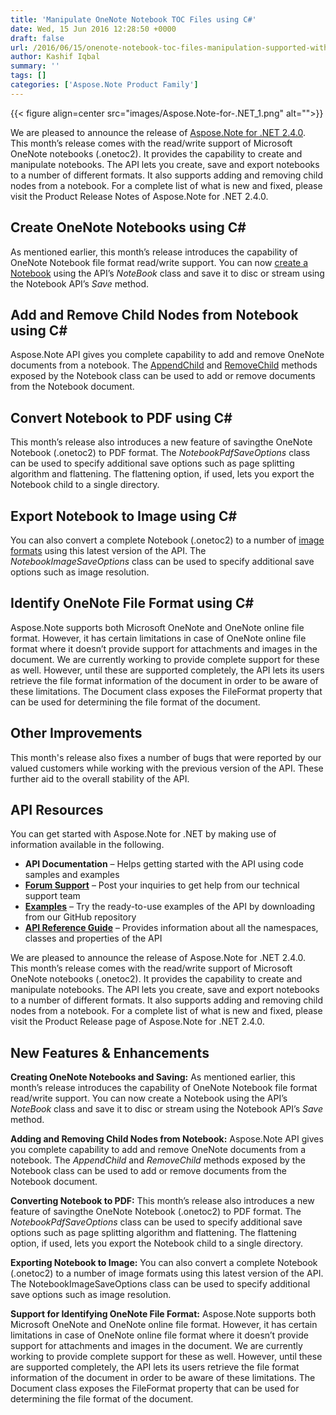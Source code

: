 ```yaml
---
title: 'Manipulate OneNote Notebook TOC Files using C#'
date: Wed, 15 Jun 2016 12:28:50 +0000
draft: false
url: /2016/06/15/onenote-notebook-toc-files-manipulation-supported-with-aspose.note-for-.net-2.4.0/
author: Kashif Iqbal
summary: ''
tags: []
categories: ['Aspose.Note Product Family']
---
```




{{< figure align=center src="images/Aspose.Note-for-.NET_1.png" alt="">}}


We are pleased to announce the release of [Aspose.Note for .NET 2.4.0][1]. This month’s release comes with the read/write support of Microsoft OneNote notebooks (.onetoc2). It provides the capability to create and manipulate notebooks. The API lets you create, save and export notebooks to a number of different formats. It also supports adding and removing child nodes from a notebook. For a complete list of what is new and fixed, please visit the Product Release Notes of Aspose.Note for .NET 2.4.0.

## Create OneNote Notebooks using C#

As mentioned earlier, this month’s release introduces the capability of OneNote Notebook file format read/write support. You can now [create a Notebook][2] using the API’s _NoteBook_ class and save it to disc or stream using the Notebook API’s _Save_ method.

## Add and Remove Child Nodes from Notebook using C#

Aspose.Note API gives you complete capability to add and remove OneNote documents from a notebook. The [AppendChild][3] and [RemoveChild][4] methods exposed by the Notebook class can be used to add or remove documents from the Notebook document.

## Convert Notebook to PDF using C#

This month’s release also introduces a new feature of savingthe OneNote Notebook (.onetoc2) to PDF format. The _NotebookPdfSaveOptions_ class can be used to specify additional save options such as page splitting algorithm and flattening. The flattening option, if used, lets you export the Notebook child to a single directory.

## Export Notebook to Image using C#

You can also convert a complete Notebook (.onetoc2) to a number of [image formats][5] using this latest version of the API. The _NotebookImageSaveOptions_ class can be used to specify additional save options such as image resolution.

## Identify OneNote File Format using C#

Aspose.Note supports both Microsoft OneNote and OneNote online file format. However, it has certain limitations in case of OneNote online file format where it doesn’t provide support for attachments and images in the document. We are currently working to provide complete support for these as well. However, until these are supported completely, the API lets its users retrieve the file format information of the document in order to be aware of these limitations. The Document class exposes the FileFormat property that can be used for determining the file format of the document.

## Other Improvements

This month's release also fixes a number of bugs that were reported by our valued customers while working with the previous version of the API. These further aid to the overall stability of the API.

## API Resources

You can get started with Aspose.Note for .NET by making use of information available in the following.

*   **API Documentation** – Helps getting started with the API using code samples and examples
*   **[Forum Support][6]** – Post your inquiries to get help from our technical support team
*   **[Examples][7]** – Try the ready-to-use examples of the API by downloading from our GitHub repository
*   [**API Reference Guide**][8] – Provides information about all the namespaces, classes and properties of the API

We are pleased to announce the release of Aspose.Note for .NET 2.4.0. This month’s release comes with the read/write support of Microsoft OneNote notebooks (.onetoc2). It provides the capability to create and manipulate notebooks. The API lets you create, save and export notebooks to a number of different formats. It also supports adding and removing child nodes from a notebook. For a complete list of what is new and fixed, please visit the Product Release page of Aspose.Note for .NET 2.4.0.

## New Features & Enhancements

**Creating OneNote Notebooks and Saving:** As mentioned earlier, this month’s release introduces the capability of OneNote Notebook file format read/write support. You can now create a Notebook using the API’s _NoteBook_ class and save it to disc or stream using the Notebook API’s _Save_ method.

**Adding and Removing Child Nodes from Notebook:** Aspose.Note API gives you complete capability to add and remove OneNote documents from a notebook. The _AppendChild_ and _RemoveChild_ methods exposed by the Notebook class can be used to add or remove documents from the Notebook document.

**Converting Notebook to PDF:** This month’s release also introduces a new feature of savingthe OneNote Notebook (.onetoc2) to PDF format. The _NotebookPdfSaveOptions_ class can be used to specify additional save options such as page splitting algorithm and flattening. The flattening option, if used, lets you export the Notebook child to a single directory.

**Exporting Notebook to Image:** You can also convert a complete Notebook (.onetoc2) to a number of image formats using this latest version of the API. The NotebookImageSaveOptions class can be used to specify additional save options such as image resolution.

**Support for Identifying OneNote File Format:** Aspose.Note supports both Microsoft OneNote and OneNote online file format. However, it has certain limitations in case of OneNote online file format where it doesn’t provide support for attachments and images in the document. We are currently working to provide complete support for these as well. However, until these are supported completely, the API lets its users retrieve the file format information of the document in order to be aware of these limitations. The Document class exposes the FileFormat property that can be used for determining the file format of the document.




[1]: http://www.aspose.com/downloads/note/net
[2]: https://docs.aspose.com/display/notenet/Working+with+OneNote+NoteBook#WorkingwithOneNoteNoteBook-CreatingandSavingaNotebook
[3]: https://docs.aspose.com/display/notenet/Working+with+OneNote+NoteBook#WorkingwithOneNoteNoteBook-AddingaChildNodetoOneNoteNotebook
[4]: https://docs.aspose.com/display/notenet/Working+with+OneNote+NoteBook#WorkingwithOneNoteNoteBook-RemoveaChildNodeFromOneNoteNotebook
[5]: https://docs.aspose.com/display/notenet/Working+with+OneNote+NoteBook#WorkingwithOneNoteNoteBook-ConvertingNotebookDocumenttoImage
[6]: https://forum.aspose.com/c/note
[7]: https://github.com/asposenote/Aspose_Note_NET
[8]: http://www.aspose.com/api/net/note




